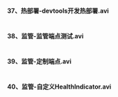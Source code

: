 #### 37、热部署-devtools开发热部署.avi
```java

```
#### 38、监管-监管端点测试.avi
```java

```
#### 39、监管-定制端点.avi
```java

```
#### 40、监管-自定义HealthIndicator.avi
```java

```